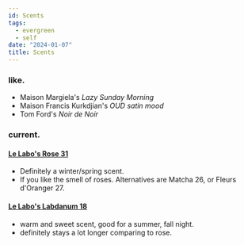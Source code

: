 ```yaml
---
id: Scents
tags:
  - evergreen
  - self
date: "2024-01-07"
title: Scents
---
```


### like.

- Maison Margiela's _Lazy Sunday Morning_
- Maison Francis Kurkdjian's _OUD satin mood_
- Tom Ford's _Noir de Noir_

### current.

#### [Le Labo's Rose 31](https://www.lelabofragrances.ca/rose-31.html?bypass=true&region=CA&locale=EN&gad_source=1)
- Definitely a winter/spring scent.
- If you like the smell of roses. Alternatives are Matcha 26, or Fleurs d'Oranger 27.

#### [Le Labo's Labdanum 18](https://www.lelabofragrances.ca/labdanum-18.html?bypass=true&region=CA&locale=EN&gad_source=1)
- warm and sweet scent, good for a summer, fall night.
- definitely stays a lot longer comparing to rose.
